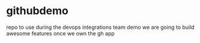 # githubdemo
repo to use during the devops integrations team demo
we are going to build awesome features once we own the gh app
